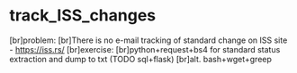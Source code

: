 # track_ISS_changes
[br]problem:
[br]There is no e-mail tracking of standard change on ISS site - https://iss.rs/
[br]exercise:
[br]python+request+bs4 for standard status extraction and dump to txt (TODO sql+flask)
[br]alt. bash+wget+greep
